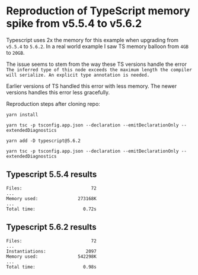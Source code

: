 # Reproduction of TypeScript memory spike from v5.5.4 to v5.6.2

Typescript uses 2x the memory for this example when upgrading from `v5.5.4` to `5.6.2`. In a real world example I saw TS memory balloon from `4GB` to `20GB`. 

The issue seems to stem from the way these TS versions handle the error `The inferred type of this node exceeds the maximum length the compiler will serialize. An explicit type annotation is needed.`

Earlier versions of TS handled this error with less memory. The newer versions handles this error less gracefully. 


Reproduction steps after cloning repo:

```
yarn install

yarn tsc -p tsconfig.app.json --declaration --emitDeclarationOnly --extendedDiagnostics

yarn add -D typescript@5.6.2

yarn tsc -p tsconfig.app.json --declaration --emitDeclarationOnly --extendedDiagnostics
```


## Typescript 5.5.4 results

```
Files:                          72
...
Memory used:               273168K
...
Total time:                  0.72s
```

## Typescript 5.6.2 results

```
Files:                          72
...
Instantiations:               2097
Memory used:               542298K
...
Total time:                  0.98s
```


